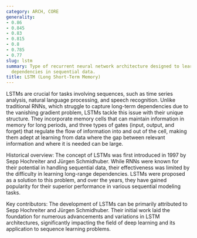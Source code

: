```yaml
---
category: ARCH, CORE
generality:
- 0.86
- 0.845
- 0.83
- 0.815
- 0.8
- 0.785
- 0.77
slug: lstm
summary: Type of recurrent neural network architecture designed to learn long-term
  dependencies in sequential data.
title: LSTM (Long Short-Term Memory)
---
```


LSTMs are crucial for tasks involving sequences, such as time series analysis, natural language processing, and speech recognition. Unlike traditional RNNs, which struggle to capture long-term dependencies due to the vanishing gradient problem, LSTMs tackle this issue with their unique structure. They incorporate memory cells that can maintain information in memory for long periods, and three types of gates (input, output, and forget) that regulate the flow of information into and out of the cell, making them adept at learning from data where the gap between relevant information and where it is needed can be large.

Historical overview: The concept of LSTMs was first introduced in 1997 by Sepp Hochreiter and Jürgen Schmidhuber. While RNNs were known for their potential in handling sequential data, their effectiveness was limited by the difficulty in learning long-range dependencies. LSTMs were proposed as a solution to this problem, and over the years, they have gained popularity for their superior performance in various sequential modeling tasks.

Key contributors: The development of LSTMs can be primarily attributed to Sepp Hochreiter and Jürgen Schmidhuber. Their initial work laid the foundation for numerous advancements and variations in LSTM architectures, significantly impacting the field of deep learning and its application to sequence learning problems.